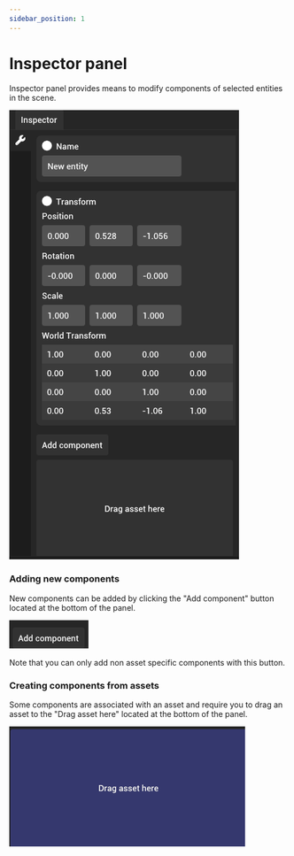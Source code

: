 ```yaml
---
sidebar_position: 1
---
```


# Inspector panel

Inspector panel provides means to modify components of selected entities in the scene.

![Inspector panel](./img/inspector.png)

### Adding new components

New components can be added by clicking the "Add component" button located at the bottom of the panel.

![Add component](./img/inspector-add-component.png)

Note that you can only add non asset specific components with this button.

### Creating components from assets

Some components are associated with an asset and require you to drag an asset to the "Drag asset here" located at the bottom of the panel.

![Drag asset here](./img/inspector-drag-asset.png)
